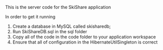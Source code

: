 This is the server code for the SkiShare application

In order to get it running

1. Create a database in MySQL called skisharedb;
2. Run SkiShareDB.sql in the sql folder
3. Copy all of the code in the code folder to your application workspace
4. Ensure that all of configuration in the HibernateUtilSingleton is correct
